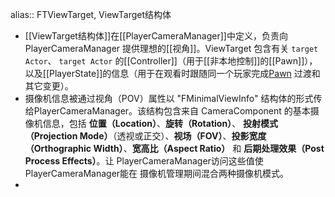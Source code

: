 alias:: FTViewTarget, ViewTarget结构体

- [[ViewTarget结构体]]在[[PlayerCameraManager]]中定义，负责向 PlayerCameraManager 提供理想的[[视角]]。ViewTarget 包含有关 `target Actor`、 `target Actor` 的[[Controller]]（用于[[非本地控制]]的[[Pawn]]），以及[[PlayerState]]的信息（用于在观看时跟随同一个玩家完成[Pawn](https://docs.unrealengine.com/5.3/zh-CN/pawn-in-unreal-engine) 过渡和其它变更）。
- 摄像机信息被通过视角（POV）属性以 "FMinimalViewInfo" 结构体的形式传给PlayerCameraManager。该结构包含来自 CameraComponent 的基本摄像机信息，包括 **位置（Location）**、**旋转（Rotation）**、 **投射模式（Projection Mode）**（透视或正交）、**视场（FOV）**、**投影宽度（Orthographic Width）**、**宽高比（Aspect Ratio）** 和 **后期处理效果（Post Process Effects）**。让 PlayerCameraManager访问这些值使PlayerCameraManager能在 摄像机管理期间混合两种摄像机模式。
-